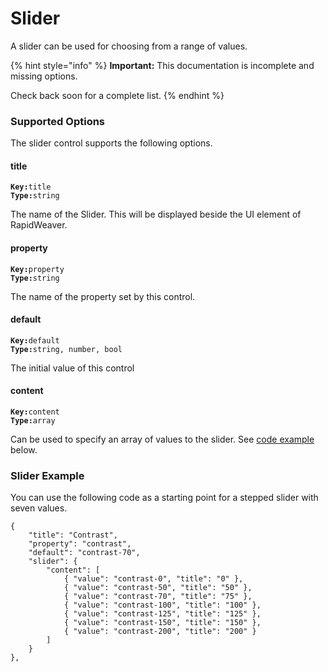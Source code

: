 # Slider

A slider can be used for choosing from a range of values.

{% hint style="info" %}
**Important:** This documentation is incomplete and missing options.

Check back soon for a complete list.
{% endhint %}

### Supported Options <a href="#key-value-pairs-explained" id="key-value-pairs-explained"></a>

The slider control supports the following options.

#### title

**`Key:`**`title`\
**`Type:`**`string`

The name of the Slider. This will be displayed beside the UI element of RapidWeaver.

#### property

**`Key:`**`property`\
**`Type:`**`string`

The name of the property set by this control.

#### default

**`Key:`**`default`\
**`Type:`**`string, number, bool`

The initial value of this control

#### content

**`Key:`**`content`\
**`Type:`**`array`

Can be used to specify an array of values to the slider. See [code example](slider.md#slider-example) below.



### Slider Example

You can use the following code as a starting point for a stepped slider with seven values.

```
{
    "title": "Contrast",
    "property": "contrast",
    "default": "contrast-70",
    "slider": {
        "content": [
            { "value": "contrast-0", "title": "0" },
            { "value": "contrast-50", "title": "50" },
            { "value": "contrast-70", "title": "75" },
            { "value": "contrast-100", "title": "100" },
            { "value": "contrast-125", "title": "125" },
            { "value": "contrast-150", "title": "150" },
            { "value": "contrast-200", "title": "200" }
        ]
    }
},
```

